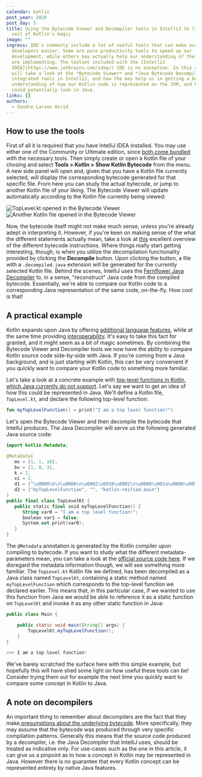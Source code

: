 ```yaml
---
calendar: kotlin
post_year: 2020
post_day: 5
title: Using the Bytecode Viewer and Decompiler tools in IntelliJ to lift the
  veil of Kotlin's magic
image: ""
ingress: IDE's commonly include a lot of useful tools that can make our lives as
  developers easier. Some are pure productivity tools to speed up our
  development, while others may actually help our understanding of the code we
  are implementing. The toolset included with the [IntelliJ
  IDEA](https://www.jetbrains.com/idea/) IDE is no exception. In this article we
  will take a look at the *Bytecode Viewer* and *Java Bytecode Decompiler*
  integrated tools in IntelliJ, and how the may help us in getting a better
  understanding of how our Kotlin code is represented on the JVM, and how it
  could potentially look in Java.
links: []
authors:
  - Sondre Larsen Ovrid
---
```

## How to use the tools

First of all it is required that you have IntelliJ IDEA installed. You may use either one of the Community or Ultimate edition, since [both come bundled](https://www.jetbrains.com/idea/features/editions_comparison_matrix.html) with the necessary tools. Then simply create or open a Kotlin file of your chosing and select **Tools > Kotlin > Show Kotlin Bytecode** from the menu. A new side panel will open and, given that you have a Kotlin file currently selected, will display the corresponding bytecode generated for that specific file. From here you can study the actual bytecode, or jump to another Kotlin file of your liking. The Bytecode Viewer will update automatically according to the Kotlin file currently being viewed:

![TopLevel.kt opened in the Bytecode Viewer](https://i.ibb.co/LS7nvZc/Intelli-J-IDEA-CE-2020-2-1-Bytecode-Viewer-1.png "TopLevel.kt opened in the Bytecode Viewer")
![Another Kotlin file opened in the Bytecode Viewer](https://i.ibb.co/tDrV5yG/Intelli-J-IDEA-CE-2020-2-1-Bytecode-Viewer-2.png "Another Kotlin file opened in the Bytecode Viewer")

Now, the bytecode itself might not make much sense, unless you're already adept in interpreting it. However, if you're keen on making sense of the what the different statements actually mean, take a look at [this](https://en.wikipedia.org/wiki/Java_bytecode_instruction_listings) excellent overview of the different bytecode instructions. Where things really start getting interesting, though, is when you utilize the decompilation functionality provided by clicking the **Decompile** button. Upon clicking the button, a file with a `.decompiled.java` extension will be generated for the currently selected Kotlin file. Behind the scenes, IntelliJ uses the [Fernflower Java Decompiler](https://github.com/JetBrains/intellij-community/blob/master/plugins/java-decompiler/engine/README.md) to, in a sense, "reconstruct" Java code from the compiled bytecode. Essentially, we're able to compare our Kotlin code to a corresponding Java representation of the same code, on-the-fly. How cool is that!

## A practical example

Kotlin expands upon Java by offering [additional language features](https://kotlinlang.org/docs/reference/comparison-to-java.html), while at the same time providing [interoperability](https://kotlinlang.org/docs/reference/java-interop.html). It's easy to take this fact for granted, and it might seem as a bit of magic sometimes. By combining the Bytecode Viewer and Decompiler tools we now have the ability to compare Kotlin source code side-by-side with Java. If you're coming from a Java background, and is just starting with Kotlin, this can be very convenient if you quickly want to compare your Kotlin code to something more familiar.

Let's take a look at a concrete example with [top-level functions in Kotlin, which Java currently do not support](https://kotlinlang.org/docs/reference/functions.html#function-scope). Let's say we want to get an idea of how this could be represented in Java. We'll define a Kotlin file, `TopLevel.kt`, and declare the following top-level function:

```kotlin
fun myTopLevelFunction() = print("I am a top level function!")
```

Let's open the Bytecode Viewer and then decompile the bytecode that IntelliJ produces. The Java Decompiler will serve us the following generated Java source code:

```kotlin
import kotlin.Metadata;

@Metadata(
   mv = {1, 1, 16},
   bv = {1, 0, 3},
   k = 2,
   xi = 2,
   d1 = {"\u0000\b\n\u0000\n\u0002\u0010\u0002\n\u0000\u001a\u0006\u0010\u0000\u001a\u00020\u0001¨\u0006\u0002"},
   d2 = {"myTopLevelFunction", "", "kotlin-reified.main"}
)
public final class TopLevelKt {
   public static final void myTopLevelFunction() {
      String var0 = "I am a top level function!";
      boolean var1 = false;
      System.out.print(var0);
   }
}
```

The `@Metadata` annotation is generated by the Kotlin compiler upon compiling to bytecode. If you want to study what the different metadata-parameters mean, you can take a look at the [official source code here](https://github.com/JetBrains/kotlin/blob/master/libraries/stdlib/jvm/runtime/kotlin/Metadata.kt). If we disregard the metadata information though, we will see something more familiar. The `TopLevel.kt` Kotlin file we defined, has been decompiled as a Java class named `TopLevelKt`, containing a static method named `myTopLevelFunction` which corresponds to the top-level function we declared earlier. This means that, in this particular case, if we wanted to use this function from Java we would be able to reference it as a static function on `TopLevelKt` and invoke it as any other static function in Java:

```java
public class Main {

    public static void main(String[] args) {
        TopLevelKt.myTopLevelFunction();
    }
}

>>> I am a top-level function!
```

We've barely scratched the surface here with this simple example, but hopefully this will have shed some light on how useful these tools can be! Consider trying them out for example the next time you quickly want to compare some concept in Kotlin to Java.

## A note on decompilers

An important thing to remember about decompilers are the fact that they make[ presumptions about the underlying bytecode](https://link.springer.com/chapter/10.1007/3-540-45937-5_10). More specifically, they may assume that the bytecode was produced through very specific compilation patterns. Generally this means that the source code produced by a decompiler, i.e. the Java Decompiler that IntelliJ uses, should be treated as indicative only. For use-cases such as the one in this article, it can give us a pinpoint as to how a concept in Kotlin may be represented in Java. However there is no guarantee that every Kotlin concept can be represented entirely by native Java features.